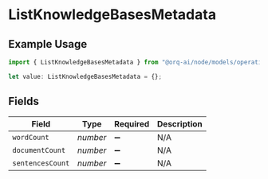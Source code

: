 # ListKnowledgeBasesMetadata

## Example Usage

```typescript
import { ListKnowledgeBasesMetadata } from "@orq-ai/node/models/operations";

let value: ListKnowledgeBasesMetadata = {};
```

## Fields

| Field              | Type               | Required           | Description        |
| ------------------ | ------------------ | ------------------ | ------------------ |
| `wordCount`        | *number*           | :heavy_minus_sign: | N/A                |
| `documentCount`    | *number*           | :heavy_minus_sign: | N/A                |
| `sentencesCount`   | *number*           | :heavy_minus_sign: | N/A                |